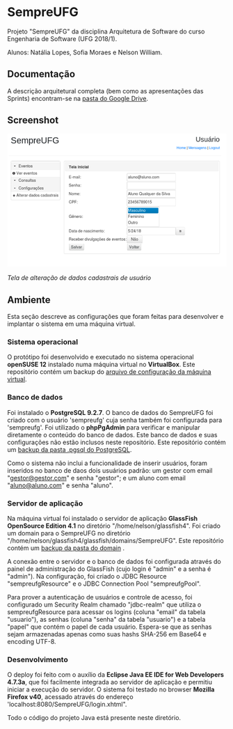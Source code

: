 # SempreUFG

Projeto "SempreUFG" da disciplina Arquitetura de Software do curso Engenharia de Software (UFG 2018/1).

Alunos: Natália Lopes, Sofia Moraes e Nelson William.

## Documentação

A descrição arquitetural completa (bem como as apresentações das Sprints) encontram-se na [pasta do Google Drive](https://drive.google.com/open?id=1guxaoQO206zibiFeCEyuzGVLhktmJKyK).

## Screenshot

![Imagem](./.screenshots/dadosCadastrais.png)

*Tela de alteração de dados cadastrais de usuário*

## Ambiente

Esta seção descreve as configurações que foram feitas para desenvolver e implantar o sistema em uma máquina virtual.

### Sistema operacional

O protótipo foi desenvolvido e executado no sistema operacional **openSUSE 12** instalado numa máquina virtual no **VirtualBox**. Este repositório contém um backup do [arquivo de configuração da máquina virtual](./.virtualBox/Arquitetura.vbox).

### Banco de dados

Foi instalado o **PostgreSQL 9.2.7**. O banco de dados do SempreUFG foi criado com o usuário 'sempreufg' cuja senha também foi configurada para 'sempreufg'. Foi utilizado o **phpPgAdmin** para verificar e manipular diretamente o conteúdo do banco de dados. Este banco de dados e suas configurações não estão inclusos neste repositório. Este repositório contém um [backup da pasta .pgsql do PostgreSQL](./.pgsql/).

Como o sistema não inclui a funcionalidade de inserir usuários, foram inseridos no banco de daos dois usuários padrão: um gestor com email "gestor@gestor.com" e senha "gestor"; e um aluno com email "aluno@aluno.com" e senha "aluno".

### Servidor de aplicação

Na máquina virtual foi instalado o servidor de aplicação **GlassFish OpenSource Edition 4.1** no diretório "/home/nelson/glassfish4". Foi criado um domain para o SempreUFG no diretório "/home/nelson/glassfish4/glassfish/domains/SempreUFG". Este repositório contém um [backup da pasta do domain](./.glassfish4/glassfish/domains/SempreUFG/) .

A conexão entre o servidor e o banco de dados foi configurada através do painel de administração do GlassFish (cujo login é "admin" e a senha é "admin"). Na configuração, foi criado o JDBC Resource "sempreufgResource" e o JDBC Connection Pool "sempreufgPool".

Para prover a autenticação de usuários e controle de acesso, foi configurado um Security Realm chamado "jdbc-realm" que utiliza o sempreufgResource para acessar os logins (coluna "email" da tabela "usuario"), as senhas (coluna "senha" da tabela "usuario") e a tabela "papel" que contém o papel de cada usuário. Espera-se que as senhas sejam armazenadas apenas como suas hashs SHA-256 em Base64 e encoding UTF-8.

### Desenvolvimento

O deploy foi feito com o auxílio da **Eclipse Java EE IDE for Web Developers 4.7.3a**, que foi facilmente integrada ao servidor de aplicação e permitiu iniciar a execução do servidor. O sistema foi testado no browser **Mozilla Firefox v40**, acessado através do endereço 'localhost:8080/SempreUFG/login.xhtml".

Todo o código do projeto Java está presente neste diretório.



